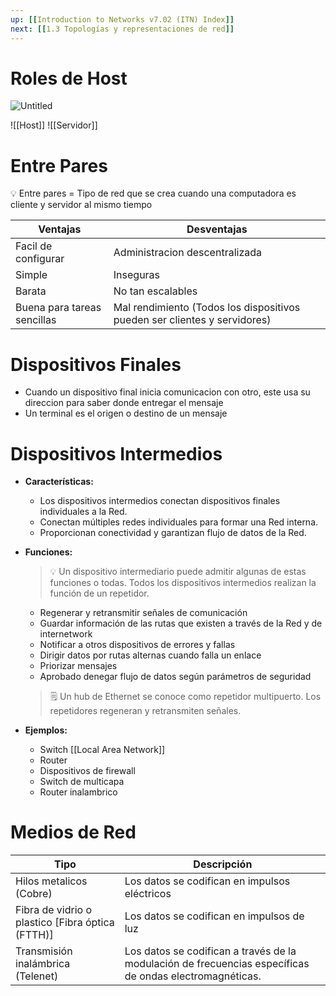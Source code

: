 ```yaml
---
up: [[Introduction to Networks v7.02 (ITN) Index]]
next: [[1.3 Topologías y representaciones de red]]
---
```

# Roles de Host

![Untitled](Untitled.png)

![[Host]]
![[Servidor]]

# Entre Pares

<aside>
💡 Entre pares = Tipo de red que se crea cuando una computadora es cliente y servidor al mismo tiempo

</aside>

| Ventajas | Desventajas |
| --- | --- |
| Facil de configurar | Administracion descentralizada |
| Simple | Inseguras |
| Barata | No tan escalables |
| Buena para tareas sencillas | Mal rendimiento (Todos los dispositivos pueden ser clientes y servidores) |

# Dispositivos Finales

- Cuando un dispositivo final inicia comunicacion con otro, este usa su direccion para saber donde entregar el mensaje
- Un terminal es el origen o destino de un mensaje

# Dispositivos Intermedios

- **Características:**
	- Los dispositivos intermedios conectan dispositivos finales individuales a la Red.
	- Conectan múltiples redes individuales para formar una Red interna.
	- Proporcionan conectividad y garantizan flujo de datos de la Red.
- **Funciones:**

	>💡 Un dispositivo intermediario puede admitir algunas de estas funciones o todas.
	>Todos los dispositivos intermedios realizan la función de un repetidor.

	- Regenerar y retransmitir señales de comunicación
	- Guardar información de las rutas que existen a través de la Red y de internetwork
	- Notificar a otros dispositivos de errores y fallas
	- Dirigir datos por rutas alternas cuando falla un enlace
	- Priorizar mensajes
	- Aprobado denegar flujo de datos según parámetros de seguridad

	>🗒️ Un hub de Ethernet se conoce como repetidor multipuerto. Los repetidores regeneran y retransmiten señales.

- **Ejemplos:**
	- Switch [[Local Area Network]]
	- Router
	- Dispositivos de firewall
	- Switch de multicapa
	- Router inalambrico

# Medios de Red

| Tipo | Descripción |
| --- | --- |
| Hilos metalicos (Cobre) | Los datos se codifican en impulsos eléctricos |
| Fibra de vidrio o plastico [Fibra óptica (FTTH)] | Los datos se codifican en impulsos de luz |
| Transmisión inalámbrica (Telenet) | Los datos se codifican a través de la modulación de frecuencias específicas de ondas electromagnéticas. |

